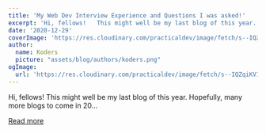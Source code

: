 ```yaml
---
title: 'My Web Dev Interview Experience and Questions I was asked!'
excerpt: 'Hi, fellows!   This might well be my last blog of this year. Hopefully, many more blogs to come in 20...'
date: '2020-12-29'
coverImage: 'https://res.cloudinary.com/practicaldev/image/fetch/s--IQZqiKV1--/c_imagga_scale,f_auto,fl_progressive,h_420,q_auto,w_1000/https://dev-to-uploads.s3.amazonaws.com/i/lxjorjrkiqu3ep3m82m7.png'
author:
  name: Koders
  picture: "assets/blog/authors/koders.png"
ogImage:
  url: 'https://res.cloudinary.com/practicaldev/image/fetch/s--IQZqiKV1--/c_imagga_scale,f_auto,fl_progressive,h_420,q_auto,w_1000/https://dev-to-uploads.s3.amazonaws.com/i/lxjorjrkiqu3ep3m82m7.png'
---
```


Hi, fellows!   This might well be my last blog of this year. Hopefully, many more blogs to come in 20...

[Read more](https://dev.to/codewithfahad/my-web-dev-interview-experience-and-questions-i-was-asked-5cg9)
